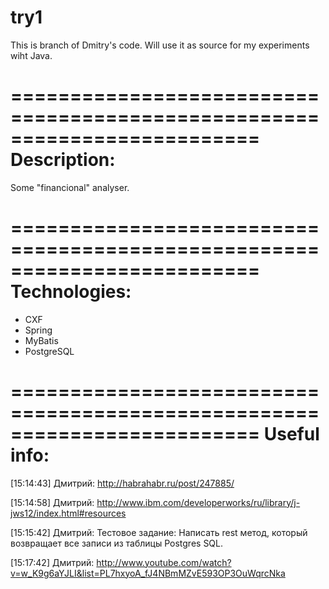 # try1

This is branch of Dmitry's code. Will use it as source for my experiments wiht Java.


=========================================================================
Description:
=========================================================================
Some "financional" analyser.



=========================================================================
Technologies:
=========================================================================
- CXF
- Spring
- MyBatis
- PostgreSQL



=========================================================================
Useful info:
=========================================================================
[15:14:43] Дмитрий: http://habrahabr.ru/post/247885/

[15:14:58] Дмитрий: http://www.ibm.com/developerworks/ru/library/j-jws12/index.html#resources

[15:15:42] Дмитрий: Тестовое задание:
Написать rest метод, который возвращает все записи из таблицы Postgres SQL.

[15:17:42] Дмитрий: http://www.youtube.com/watch?v=w_K9g6aYJLI&list=PL7hxyoA_fJ4NBmMZvE593OP3OuWqrcNka



